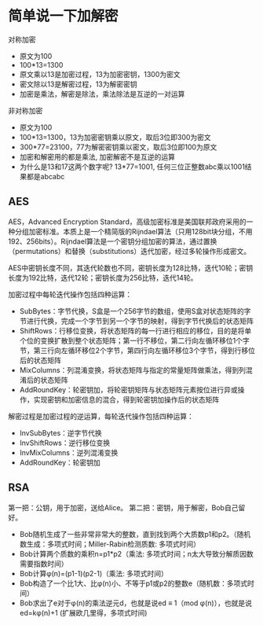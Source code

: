 # 简单说一下加解密

对称加密

- 原文为100
- 100*13=1300
- 原文乘以13是加密过程，13为加密密钥，1300为密文
- 密文除以13是解密过程，13为解密密钥
- 加密是乘法，解密是除法，乘法除法是互逆的一对运算

非对称加密

- 原文为100
- 100*13=1300，13为加密密钥乘以原文，取后3位即300为密文
- 300*77=23100，77为解密密钥乘以密文，取后3位即100为原文
- 加密和解密用的都是乘法, 加密解密不是互逆的运算
- 为什么是13和17这两个数字呢? 13*77=1001, 任何三位正整数abc乘以1001结果都是abcabc

## AES

AES，Advanced Encryption Standard，高级加密标准是美国联邦政府采用的一种分组加密标准。本质上是一个精简版的Rijndael算法（只用128bit块分组，不用192、256bits）。Rijndael算法是一个密钥分组加密的算法，通过置换（permutations）和替换（substitutions）迭代加密，经过多轮操作形成密文。

AES中密钥长度不同，其迭代轮数也不同，密钥长度为128比特，迭代10轮；密钥长度为192比特，迭代12轮；密钥长度为256比特，迭代14轮。

加密过程中每轮迭代操作包括四种运算：

- SubBytes：字节代换，S盒是一个256字节的数组，使用S盒对状态矩阵的字节进行代换，完成一个字节到另一个字节的映射，得到字节代换后的状态矩阵
- ShiftRows：行移位变换，将状态矩阵的每一行进行相应的移位，目的是将单个位的变换扩散到整个状态矩阵；第一行不移位，第二行向左循环移位1个字节，第三行向左循环移位2个字节，第四行向左循环移位3个字节，得到行移位后的状态矩阵
- MixColumns：列混淆变换，将状态矩阵与指定的常量矩阵做乘法，得到列混淆后的状态矩阵
- AddRoundKey：轮密钥加，将轮密钥矩阵与状态矩阵元素按位进行异或操作，实现密钥和加密信息的混合，得到轮密钥加操作后的状态矩阵

解密过程是加密过程的逆运算，每轮迭代操作包括四种运算：

- InvSubBytes：逆字节代换
- InvShiftRows：逆行移位变换
- InvMixColumns：逆列混淆变换
- AddRoundKey：轮密钥加

## RSA

第一把：公钥，用于加密，送给Alice。
第二把：密钥，用于解密，Bob自己留好。

- Bob随机生成了一些非常非常大的整数，直到找到两个大质数p1和p2。（随机数生成：多项式时间；Miller-Rabin检测质数: 多项式时间）
- Bob计算两个质数的乘积n=p1*p2（乘法: 多项式时间；n太大导致分解质因数需要指数时间）
- Bob计算φ(n)=(p1-1)(p2-1)（乘法: 多项式时间）
- Bob构造了一个比1大、比φ(n)小、不等于p1或p2的整数e（随机数：多项式时间）
- Bob求出了e对于φ(n)的乘法逆元d，也就是说ed ≡ 1（mod φ(n)），也就是说ed=kφ(n)+1 (扩展欧几里得，多项式时间)
